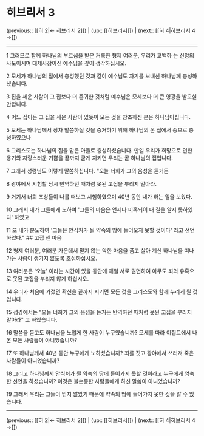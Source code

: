 # 히브리서 3

(previous:: [[히 2|← 히브리서 2]]) | (up:: [[히브리서]]) | (next:: [[히 4|히브리서 4 →]])

***




1 
그러므로 함께 하나님의 부르심을 받은 거룩한 형제 여러분, 우리가 고백하 는 신앙의 사도이시며 대제사장이신 예수님을 깊이 생각하십시오. 



2 
모세가 하나님의 집에서 충성했던 것과 같이 예수님도 자기를 보내신 하나님께 충성하셨습니다. 



3 
집을 세운 사람이 그 집보다 더 존귀한 것처럼 예수님은 모세보다 더 큰 영광을 받으실 만합니다. 



4 
어느 집이든 그 집을 세운 사람이 있듯이 모든 것을 창조하신 분은 하나님이십니다. 



5 
모세는 하나님께서 장차 말씀하실 것을 증거하기 위해 하나님의 온 집에서 종으로 충성하였으나 



6 
그리스도는 하나님의 집을 맡은 아들로 충성하셨습니다. 만일 우리가 희망으로 인한 용기와 자랑스러운 기쁨을 끝까지 굳게 지키면 우리는 곧 하나님의 집입니다. 



7 
그래서 성령님도 이렇게 말씀하십니다. "오늘 너희가 그의 음성을 듣거든 



8 
광야에서 시험할 당시 반역하던 때처럼 못된 고집을 부리지 말아라. 



9 
거기서 너희 조상들이 나를 떠보고 시험하였으며 40년 동안 내가 하는 일을 보았다. 



10 
그래서 내가 그들에게 노하여 '그들의 마음은 언제나 미혹되어 내 길을 알지 못하였다' 하였고 



11 
또 내가 분노하여 '그들은 안식처가 될 약속의 땅에 들어오지 못할 것이다' 라고 선언하였다." ## 고집 센 마음 



12 
형제 여러분, 여러분 가운데서 믿지 않는 악한 마음을 품고 살아 계신 하나님을 떠나가는 사람이 생기지 않도록 조심하십시오. 



13 
여러분은 '오늘' 이라는 시간이 있을 동안에 매일 서로 권면하여 아무도 죄의 유혹으로 못된 고집을 부리지 않게 하십시오. 



14 
우리가 처음에 가졌던 확신을 끝까지 지키면 모든 것을 그리스도와 함께 누리게 될 것입니다. 



15 
성경에서는 "오늘 너희가 그의 음성을 듣거든 반역하던 때처럼 못된 고집을 부리지 말아라" 고 하였습니다. 



16 
말씀을 듣고도 하나님을 노엽게 한 사람이 누구였습니까? 모세를 따라 이집트에서 나온 모든 사람들이 아니었습니까? 



17 
또 하나님께서 40년 동안 누구에게 노하셨습니까? 죄를 짓고 광야에서 쓰러져 죽은 사람들이 아니었습니까? 



18 
그리고 하나님께서 안식처가 될 약속의 땅에 들어가지 못할 것이라고 누구에게 엄숙한 선언을 하셨습니까? 이것은 불순종한 사람들에게 하신 말씀이 아니었습니까? 



19 
그래서 우리는 그들이 믿지 않았기 때문에 약속의 땅에 들어가지 못한 것을 알 수 있습니다.

***

(previous:: [[히 2|← 히브리서 2]]) | (up:: [[히브리서]]) | (next:: [[히 4|히브리서 4 →]])
